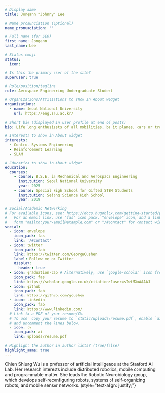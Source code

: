 ```yaml
---
# Display name
title: Jongann "Johnny" Lee

# Name pronunciation (optional)
name_pronunciation: ''

# Full name (for SEO)
first_name: Jongann
last_name: Lee

# Status emoji
status:
  icon:

# Is this the primary user of the site?
superuser: true

# Role/position/tagline
role: Aerospace Engineering Undergraduate Student

# Organizations/Affiliations to show in About widget
organizations:
  - name: Seoul National University
    url: https://eng.snu.ac.kr/

# Short bio (displayed in user profile at end of posts)
bio: Life long enthusiasts of all mobilities, be it planes, cars or trains.

# Interests to show in About widget
interests:
  - Control Systems Engineering
  - Reinforcement Learning
  - SLAM

# Education to show in About widget
education:
  courses:
    - course: B.S.E. in Mechanical and Aerospace Engineering
      institution: Seoul National University
      year: 2025
    - course: Special High School for Gifted STEM Students
      institution: Sejong Science High School
      year: 2019

# Social/Academic Networking
# For available icons, see: https://docs.hugoblox.com/getting-started/page-builder/#icons
#   For an email link, use "fas" icon pack, "envelope" icon, and a link in the
#   form "mailto:your-email@example.com" or "/#contact" for contact widget.
social:
  - icon: envelope
    icon_pack: fas
    link: '/#contact'
  - icon: twitter
    icon_pack: fab
    link: https://twitter.com/GeorgeCushen
    label: Follow me on Twitter
    display:
      header: true
  - icon: graduation-cap # Alternatively, use `google-scholar` icon from `ai` icon pack
    icon_pack: fas
    link: https://scholar.google.co.uk/citations?user=sIwtMXoAAAAJ
  - icon: github
    icon_pack: fab
    link: https://github.com/gcushen
  - icon: linkedin
    icon_pack: fab
    link: https://www.linkedin.com/
  # Link to a PDF of your resume/CV.
  # To use: copy your resume to `static/uploads/resume.pdf`, enable `ai` icons in `params.yaml`,
  # and uncomment the lines below.
  - icon: cv
    icon_pack: ai
    link: uploads/resume.pdf

# Highlight the author in author lists? (true/false)
highlight_name: true
---
```


Chien Shiung Wu is a professor of artificial intelligence at the Stanford AI Lab. Her research interests include distributed robotics, mobile computing and programmable matter. She leads the Robotic Neurobiology group, which develops self-reconfiguring robots, systems of self-organizing robots, and mobile sensor networks.
{style="text-align: justify;"}

